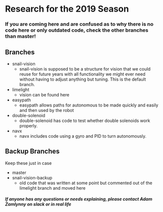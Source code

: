 # Research for the 2019 Season
### If you are coming here and are confused as to why there is no code here or only outdated code, check the other branches than master!
## Branches
* snail-vision
   * snail-vision is supposed to be a structure for vision that we could reuse for future years with all functionality we might ever need without having to adjust anything but tuning. This is the default branch.
 * limelight
   * vision can be found here
 * easypath
   * easypath allows paths for autonomous to be made quickly and easily and then used by the robot
 * double-solenoid
   * double-solenoid has code to test whether double solenoids work properly.
 * navx
   * navx includes code using a gyro and PID to turn autonomously.
   
## Backup Branches
Keep these just in case
* master
* snail-vision-backup
  * old code that was written at some point but commented out of the limelight branch and moved here
 
##### If anyone has any questions or needs explaining, please contact Adam Zamlynny on slack or in real life
